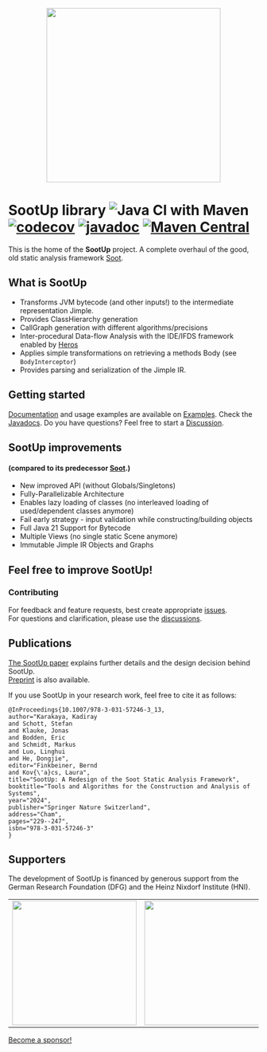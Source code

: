 <p align="center">
<img width="350px" src="https://github.com/soot-oss/SootUp/blob/develop/docs/img/SootUpLogo.svg">
</p> 

# SootUp library ![Java CI with Maven](https://github.com/soot-oss/SootUp/workflows/Java%20Tests%20with%20Maven/badge.svg?branch=develop) [![codecov](https://codecov.io/gh/soot-oss/SootUp/branch/develop/graph/badge.svg?token=ELA7U7IAWD)](https://codecov.io/gh/soot-oss/SootUp) [![javadoc](https://javadoc.io/badge2/org.soot-oss/sootup.core/javadoc.svg)](https://javadoc.io/doc/org.soot-oss/sootup.core) [![Maven Central](https://maven-badges.herokuapp.com/maven-central/org.soot-oss/sootup.core/badge.svg)](https://central.sonatype.com/artifact/org.soot-oss/sootup)

This is the home of the **SootUp** project.
A complete overhaul of the good, old static analysis framework [Soot](https://github.com/soot-oss/soot).

## What is SootUp
- Transforms JVM bytecode (and other inputs!) to the intermediate representation Jimple.
- Provides ClassHierarchy generation
- CallGraph generation with different algorithms/precisions
- Inter-procedural Data-flow Analysis with the IDE/IFDS framework enabled by [Heros](https://github.com/Sable/heros)
- Applies simple transformations on retrieving a methods Body (see `BodyInterceptor`)
- Provides parsing and serialization of the Jimple IR.

## Getting started
[Documentation](https://soot-oss.github.io/SootUp/) and usage examples are available on [Examples](https://github.com/soot-oss/SootUp-Examples).
Check the [Javadocs](https://soot-oss.github.io/SootUp/apidocs).
Do you have questions? Feel free to start a [Discussion](https://github.com/soot-oss/SootUp/discussions).


## SootUp improvements 
#### (compared to its predecessor [Soot](https://github.com/soot-oss/soot).)
- New improved API (without Globals/Singletons)
- Fully-Parallelizable Architecture
- Enables lazy loading of classes (no interleaved loading of used/dependent classes anymore)
- Fail early strategy - input validation while constructing/building objects
- Full Java 21 Support for Bytecode
- Multiple Views (no single static Scene anymore)
- Immutable Jimple IR Objects and Graphs

## Feel free to improve SootUp!

### Contributing
For feedback and feature requests, best create appropriate [issues](../../issues).  
For questions and clarification, please use the [discussions](../../discussions).


## Publications
[The SootUp paper](https://doi.org/10.1007/978-3-031-57246-3_13) explains further details and the design decision behind SootUp.  
[Preprint](/docs/assets/SootUp-paper.pdf) is also available.

If you use SootUp in your research work, feel free to cite it as follows:

```
@InProceedings{10.1007/978-3-031-57246-3_13,
author="Karakaya, Kadiray
and Schott, Stefan
and Klauke, Jonas
and Bodden, Eric
and Schmidt, Markus
and Luo, Linghui
and He, Dongjie",
editor="Finkbeiner, Bernd
and Kov{\'a}cs, Laura",
title="SootUp: A Redesign of the Soot Static Analysis Framework",
booktitle="Tools and Algorithms for the Construction and Analysis of Systems",
year="2024",
publisher="Springer Nature Switzerland",
address="Cham",
pages="229--247",
isbn="978-3-031-57246-3"
}
```

## Supporters
The development of SootUp is financed by generous support from the German Research Foundation (DFG) and
the Heinz Nixdorf Institute (HNI).

<table border="0">
<tr>
<td><img src="https://soot-oss.github.io/soot/images/dfg_logo_englisch_blau_en.jpg" width="250" > </td>
<td><img src="https://soot-oss.github.io/soot/images/Heinz_Nixdorf_Institut_Logo_CMYK.jpg" width="250" ></td>
</tr>
</table>

[Become a sponsor!](https://github.com/sponsors/soot-oss)

